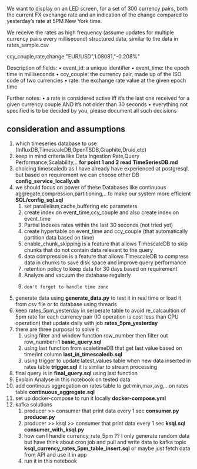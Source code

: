 We want to display on an LED screen, for a set of 300 currency pairs, both the current FX exchange rate and an indication of the change compared to yesterday’s rate at 5PM New York time.

We receive the rates as high frequency (assume updates for multiple currency pairs every
millisecond) structured data, similar to the data in rates_sample.csv

ccy_couple,rate,change
"EUR/USD",1.08081,"-0.208%"

Description of fields:
• event_id: a unique identifier
• event_time: the epoch time in milliseconds
• ccy_couple: the currency pair, made up of the ISO code of two currencies
• rate: the exchange rate value at the given epoch time

Further notes:
• a rate is considered active iff it’s the last one received for a given currency couple AND
it’s not older than 30 seconds
• everything not specified is to be decided by you, please document all such decisions

##  consideration and assumptions 
1. which timeseries database to use (InfluxDB,TimescaleDB,OpenTSDB,Graphite,Druid,etc)
2.  keep in mind criteria like Data Ingestion Rate,Query Performance,Scalability,..
   **for point 1 and 2 read TimeSeriesDB.md**
3. choicing timescaledb as I have already have experienced at postgresql. but based on requirement we can choose other DB **config_service_locally.sh**
4.  we should focus on power of these Databases like continuous aggregate,compression,partitioning,.. to make our system more efficient **SQL/config_sql.sql**
    1.  set parallelism,cache,buffering etc parameters 
    2.  create index on event_time,ccy_couple and also create index on event_time
    3.   Partial Indexes rates within the last 30 seconds (not tried yet)
    4.   create hypertable on event_time and ccy_couple (that automatically partition data based on time)
    5.   enable_chunk_skipping is a feature that allows TimescaleDB to skip chunks that do not contain data relevant to the query
    6.    data compression is a feature that allows TimescaleDB to compress data in chunks to save disk space and improve query performance
    7.    retention policy to keep data for 30 days based on requirement
    8.    Analyze and vacuum the database regularly
    9.     don't forget to handle time zone
5.  generate data using **generate_data.py** to test it in real time or load it from csv file or to database using threads
6.  keep rates_5pm_yesterday in serperate table to avoid re_calcaultion of 5pm rate for each currency pair (IO operation is cost less than CPU operation) that update daily with job **rates_5pm_yesterday** 
7.  there are three purposal to solve it 
    1.  using filter and window function row_number then filter out row_number=1 **basic_query.sql**
    2.  using last function from scaletimeDB that get last value based on time/int column **last_in_timescaledb.sql**
    3.  using trigger to update latest_values table when new data inserted in rates table **trigger.sql** it is similar to stream processing
8. final query is in **final_query.sql** using last function
9.  Explain Analyse in  this notebook on tested data 
10. add continous aggregation on rates table to get min,max,avg,.. on rates table **continuous_aggregate.sql**
11. set up docker-compose to run it locally **docker-compose.yml**
12. kafka solutions 
    1.  producer >> consumer that print data every 1 sec **consumer.py** **producer.py**
    2.  producer >> ksql >> consumer that print data every 1 sec **ksql.sql** **consumer_with_ksql.py** 
    3.  how can I handle currency_rate_5pm ?? I only generate random data but have think about cron job and pull and write data to kafka topic **ksql_currency_rates_5pm_table_insert.sql** or maybe just fetch data from API and use it in app
    4.  run it in this notebook